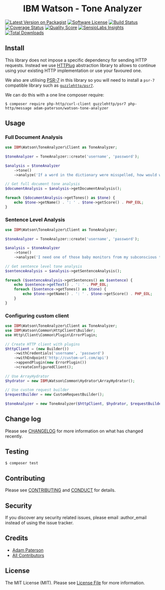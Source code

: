 <h1 align="center">IBM Watson - Tone Analyzer</h1>
<p align="center">

[![Latest Version on Packagist][ico-version]][link-packagist]
[![Software License][ico-license]](LICENSE.md)
[![Build Status][ico-travis]][link-travis]
[![Coverage Status][ico-scrutinizer]][link-scrutinizer]
[![Quality Score][ico-code-quality]][link-code-quality]
[![SensioLabs Insights][ico-sensiolabs]][link-sensiolabs]
[![Total Downloads][ico-downloads]][link-downloads]

</p>

## Install

This library does not impose a specific dependency for sending HTTP requests. Instead we use [HTTPlug](http://httplug.io/) abstraction library to allows to continue using your existing HTTP implementation or use your favoured one.

We also are utilising [PSR-7](http://www.php-fig.org/psr/psr-7/) in this library so you will need to install a `psr-7` compatible library such as [`guzzlehttp/psr7`](https://github.com/guzzle/psr7).

We can do this with a one line composer require:

```
$ composer require php-http/curl-client guzzlehttp/psr7 php-http/message adam-paterson/watson-tone-analyzer
```

## Usage
### Full Document Analysis
``` php 
use IBM\Watson\ToneAnalyzer\Client as ToneAnalyzer;
 
$toneAnalyzer = ToneAnalyzer::create('username', 'password');
 
$analysis = $toneAnalyzer
    ->tone()
    ->analyze('If a word in the dictionary were misspelled, how would we know?');
 
// Get full document tone analysis
$documentAnalysis = $analysis->getDocumentAnalysis();
 
foreach ($documentAnalysis->getTones() as $tone) {
    echo $tone->getName() . ': ' . $tone->getScore() . PHP_EOL;
}
```

### Sentence Level Analysis
```php
use IBM\Watson\ToneAnalyzer\Client as ToneAnalyzer;
 
$toneAnalyzer = ToneAnalyzer::create('username', 'password');
 
$analysis = $toneAnalyzer
    ->tone()
    ->analyze('I need one of those baby monitors from my subconscious to my consciousness so I can know what the hell I am really thinking about.');
 
// Get sentence level tone analysis
$sentenceAnalysis = $analysis->getSentenceAnalysis();
 
foreach ($sentenceAnalysis->getSentences() as $sentence) {
    echo $sentence->getText() . ': ' . PHP_EOL;
    foreach ($sentence->getTones() as $tone) {
        echo $tone->getName() . ': ' . $tone->getScore() . PHP_EOL;
    }
}
```

### Configuring custom client
```php
use IBM\Watson\ToneAnalyzer\Client as ToneAnalyzer;
use IBM\Watson\Common\HttpClient\Builder;
use Http\Client\Common\Plugin\ErrorPlugin;
 
// Create HTTP client with plugins
$httpClient = (new Builder())
    ->withCredentials('username', 'password')
    ->withEndpoint('http://custom-url.com/api')
    ->appendPlugin(new ErrorPlugin())
    ->createConfiguredClient();
 
// Use ArrayHydrator
$hydrator = new IBM\Watson\Common\Hydrator\ArrayHydrator();
 
// Use custom request builder
$requestBuilder = new CustomRequestBuilder();
 
$toneAnalyzer = new ToneAnalyzer($httpClient, $hydrator, $requestBuilder);
``` 

## Change log

Please see [CHANGELOG](CHANGELOG.md) for more information on what has changed recently.

## Testing

``` bash
$ composer test
```

## Contributing

Please see [CONTRIBUTING](CONTRIBUTING.md) and [CONDUCT](CONDUCT.md) for details.

## Security

If you discover any security related issues, please email :author_email instead of using the issue tracker.

## Credits

- [Adam Paterson][link-author]
- [All Contributors][link-contributors]

## License

The MIT License (MIT). Please see [License File](LICENSE.md) for more information.

[ico-version]: https://img.shields.io/packagist/v/adam-paterson/ibm-watson-sdk.svg?style=flat-square
[ico-license]: https://img.shields.io/badge/license-MIT-brightgreen.svg?style=flat-square
[ico-travis]: https://img.shields.io/travis/adam-paterson/ibm-watson-sdk/master.svg?style=flat-square
[ico-scrutinizer]: https://img.shields.io/scrutinizer/coverage/g/adam-paterson/ibm-watson-sdk.svg?style=flat-square
[ico-code-quality]: https://img.shields.io/scrutinizer/g/adam-paterson/ibm-watson-sdk.svg?style=flat-square
[ico-sensiolabs]: https://img.shields.io/sensiolabs/i/ae060475-0619-487c-bfdf-7d763574b7b9.svg?style=flat-square
[ico-downloads]: https://img.shields.io/packagist/dt/adam-paterson/ibm-watson-sdk.svg?style=flat-square

[link-packagist]: https://packagist.org/packages/adam-paterson/ibm-watson-sdk
[link-travis]: https://travis-ci.org/adam-paterson/ibm-watson-sdk
[link-scrutinizer]: https://scrutinizer-ci.com/g/adam-paterson/ibm-watson-sdk/code-structure
[link-code-quality]: https://scrutinizer-ci.com/g/adam-paterson/ibm-watson-sdk
[link-sensiolabs]: https://insight.sensiolabs.com/projects/ae060475-0619-487c-bfdf-7d763574b7b9
[link-downloads]: https://packagist.org/packages/adam-paterson/ibm-watson-sdk
[link-author]: https://github.com/:author_username
[link-contributors]: ../../contributors
